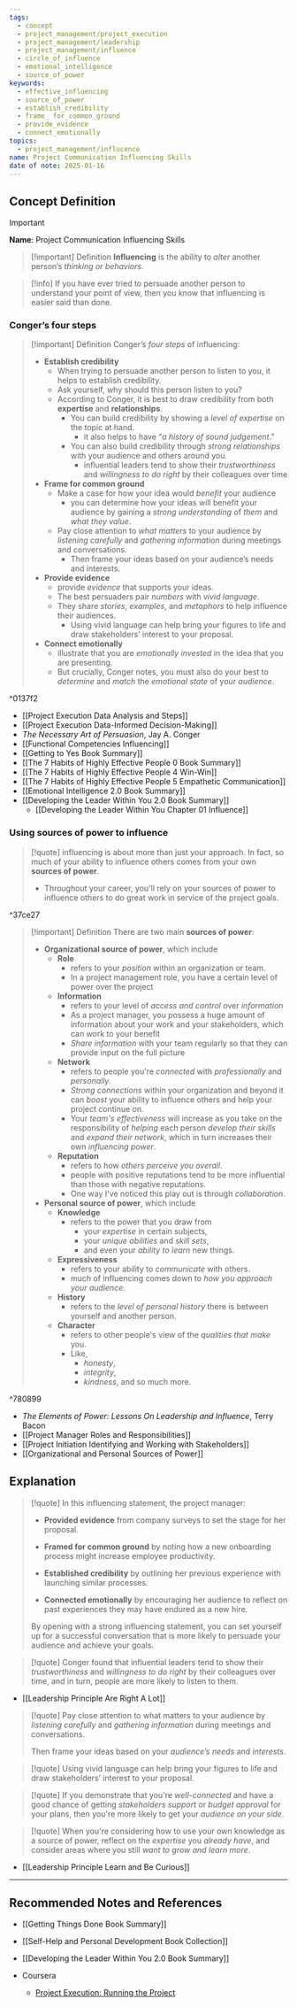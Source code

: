 ```yaml
---
tags:
  - concept
  - project_management/project_execution
  - project_management/leadership
  - project_management/influence
  - circle_of_influence
  - emotional_intelligence
  - source_of_power
keywords:
  - effective_influencing
  - source_of_power
  - establish_credibility
  - frame_ for_common_ground
  - provide_evidence
  - connect_emotionally
topics:
  - project_management/influcence
name: Project Communication Influencing Skills
date of note: 2025-01-16
---
```


## Concept Definition

>[!important]
>**Name**: Project Communication Influencing Skills

>[!important] Definition
>**Influencing** is the ability to *alter* another person’s *thinking or behaviors*. 


>[!info]
>If you have ever tried to persuade another person to understand your point of view, then you know that influencing is easier said than done.

### Conger’s four steps

>[!important] Definition
>Conger’s *four steps* of influencing:
>- **Establish credibility**
>	- When trying to persuade another person to listen to you, it helps to establish credibility. 
>	- Ask yourself, why should this person listen to you? 
>	- According to Conger, it is best to draw credibility from both **expertise** and **relationships**.
>		- You can build credibility by showing a *level of expertise* on the topic at hand. 
>			- it also helps to have “*a history of sound judgement*.”
>		- You can also build credibility through *strong relationships* with your audience and others around you.
>			- influential leaders tend to show their *trustworthiness* and *willingness to do right* by their colleagues over time
>- **Frame for common ground**
>	- Make a case for how your idea would *benefit* your audience
>		- you can determine how your ideas will benefit your audience by gaining a *strong understanding* of *them* and *what they value*.
>	- Pay close attention to *what matters* to your audience by *listening carefully* and *gathering information* during meetings and conversations. 
>		- Then frame your ideas based on your audience’s needs and interests.
>- **Provide evidence**
>	- provide *evidence* that supports your ideas.
>	- The best persuaders pair *numbers* with *vivid language*.
>	- They share *stories*, *examples*, and *metaphors* to help influence their audiences. 
>		- Using vivid language can help bring your figures to life and draw stakeholders’ interest to your proposal.
>- **Connect emotionally**
>	- illustrate that you are *emotionally invested* in the idea that you are presenting. 
>	- But crucially, Conger notes, you must also do your best to *determine* and *match* the *emotional state* of your *audience*.

^0137f2



- [[Project Execution Data Analysis and Steps]]
- [[Project Execution Data-Informed Decision-Making]]
- _The Necessary Art of Persuasion_, Jay A. Conger
- [[Functional Competencies Influencing]]
- [[Getting to Yes Book Summary]]
- [[The 7 Habits of Highly Effective People 0 Book Summary]]
- [[The 7 Habits of Highly Effective People 4 Win-Win]]
- [[The 7 Habits of Highly Effective People 5 Empathetic Communication]]
- [[Emotional Intelligence 2.0 Book Summary]]
- [[Developing the Leader Within You 2.0 Book Summary]]
	- [[Developing the Leader Within You Chapter 01 Influence]]

### Using sources of power to influence

>[!quote]
>influencing is about more than just your approach. In fact, so much of your ability to influence others comes from your own **sources of power**.
>- Throughout your career, you'll rely on your sources of power to influence others to do great work in service of the project goals.

^37ce27

>[!important] Definition
>There are two main **sources of power**:
>- **Organizational source of power**, which include
>	- **Role**
>		- refers to your *position* within an organization or team.
>		- In a project management role, you have a certain level of power over the project
>	- **Information**
>		- refers to your level of *access and control* over *information*
>		- As a project manager, you possess a huge amount of information about your work and your stakeholders, which can work to your benefit
>		- *Share information* with your team regularly so that they can provide input on the full picture
>	- **Network**
>		- refers to people you're *connected* with *professionally* and *personally*.
>		- *Strong connections* within your organization and beyond it can *boost* your ability to influence others and help your project continue on.
>		- Your *team's effectiveness* will increase as you take on the responsibility of *helping* each person *develop their skills* and *expand their network*, which in turn increases their own *influencing power*.
>	- **Reputation**
>		- refers to how *others perceive you overall*.
>		- people with positive reputations tend to be more influential than those with negative reputations.
>		- One way I've noticed this play out is through *collaboration*.
>- **Personal source of power**, which include
>	- **Knowledge**
>		- refers to the power that you draw from 
>			- your *expertise* in certain subjects, 
>			- your *unique abilities* and *skill sets*, 
>			- and even your *ability to learn* new things.
>	- **Expressiveness** 
>		- refers to your ability to *communicate* with others.
>		- much of influencing comes down to *how you approach your audience*.
>	- **History** 
>		- refers to the *level of personal history* there is between yourself and another person.
>	- **Character**
>		- refers to other people's view of the *qualities that make* you. 
>		- Like, 
>			- *honesty*, 
>			- *integrity*, 
>			- *kindness*, and so much more.

^780899


- *The Elements of Power: Lessons On Leadership and Influence*, Terry Bacon
- [[Project Manager Roles and Responsibilities]]
- [[Project Initiation Identifying and Working with Stakeholders]]
- [[Organizational and Personal Sources of Power]]



## Explanation

>[!quote]
>In this influencing statement, the project manager:
> 
> - **Provided evidence** from company surveys to set the stage for her proposal.
>     
> - **Framed for common ground** by noting how a new onboarding process might increase employee productivity.
>     
> - **Established credibility** by outlining her previous experience with launching similar processes.
>     
> - **Connected emotionally** by encouraging her audience to reflect on past experiences they may have endured as a new hire. 
>     
> 
> By opening with a strong influencing statement, you can set yourself up for a successful conversation that is more likely to persuade your audience and achieve your goals.


>[!quote]
>Conger found that influential leaders tend to show their *trustworthiness* and *willingness to do right* by their colleagues over time, and in turn, people are more likely to listen to them.

- [[Leadership Principle Are Right A Lot]]

>[!quote]
>Pay close attention to what matters to your audience by *listening carefully* and *gathering information* during meetings and conversations. 
>
>Then frame your ideas based on your *audience’s needs* and *interests*.

>[!quote]
>Using vivid language can help bring your figures to life and draw stakeholders’ interest to your proposal.

>[!quote]
>If you demonstrate that you're *well-connected* and  have a good chance of getting *stakeholders support* or *budget approval* for your plans, then you're more likely to get your *audience on your side*.

>[!quote]
>When you're considering how to use your own knowledge as a source of power, reflect on the *expertise* you *already have*, and consider areas where you still *want to grow and learn more*.

- [[Leadership Principle Learn and Be Curious]]



-----------
##  Recommended Notes and References


- [[Getting Things Done Book Summary]]
- [[Self-Help and Personal Development Book Collection]]
- [[Developing the Leader Within You 2.0 Book Summary]]


- Coursera
	- [Project Execution: Running the Project](https://www.coursera.org/learn/project-execution-google/home/welcome)